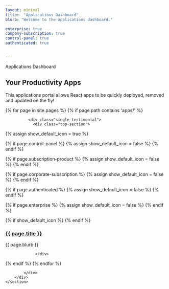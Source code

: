 ```yaml
---
layout: minimal
title:  "Applications Dashboard"
blurb: "Welcome to the applications dashboard."

enterprise: true
company-subscription: true
control-panel: true
authenticated: true


---
```


<section id="testimonials" class="section testimonials style2">
        <div class="container">
            <div class="row">
                <div class="col-12">
                    <div class="section-title style2">
                        <span class="wow fadeInDown" data-wow-delay=".2s" style="visibility: visible; animation-delay: 0.2s; animation-name: fadeInDown;">Applications Dashboard</span>
                        <h2 class="wow fadeInUp" data-wow-delay=".4s" style="visibility: visible; animation-delay: 0.4s; animation-name: fadeInUp;">Your Productivity Apps </h2>
                        <p class="wow fadeInUp" data-wow-delay=".6s" style="visibility: visible; animation-delay: 0.6s; animation-name: fadeInUp;">This applications portal allows React apps to be quickly deployed, removed and updated on the fly!</p>
                    </div>
                </div>
            </div>
            <div class="row">
                
{% for page in site.pages %}
  {% if page.path contains 'apps/' %}
  <div class="col-lg-4 col-md-6 col-12">
  
			  <div class="single-testimonial">
				<div class="top-section">
{% assign show_default_icon = true %}

{% if page.control-panel %}
    <i class="lni lni-cog" title="Control Panel"></i>
    {% assign show_default_icon = false %}
{% endif %}

{% if page.subscription-product %}
    <i class="lni lni-user" title="Personal Subscription Required"></i>
    {% assign show_default_icon = false %}
{% endif %}

{% if page.corporate-subscription %}
    <i class="lni lni-network" title="Corporate Subscription Required"></i>
    {% assign show_default_icon = false %}
{% endif %}

{% if page.authenticated %}
    <i class="lni lni-lock" title="Authentication Required"></i>
    {% assign show_default_icon = false %}
{% endif %}

{% if page.enterprise %}
    <i class="lni lni-apartment" title="Enterprise Access Required"></i>
    {% assign show_default_icon = false %}
{% endif %}

{% if show_default_icon %}
    <i class="lni lni-world" title="All Access"></i>
{% endif %}
					<h3><a href="{{ page.url }}">{{ page.title }}</a></h3>
				</div>
				<p>{{ page.blurb }}</p>
			</div>

				 </div>
  {% endif %}
{% endfor %}
               
                
            </div>
        </div>
    </section>




